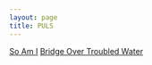 ```yaml
---
layout: page
title: PULS
---
```


[So Am I](https://youtu.be/Jl4AyvAbqSo)
[Bridge Over Troubled Water](https://youtu.be/4G-YQA_bsOU)

